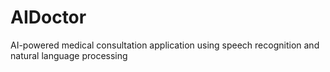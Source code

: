 # AIDoctor
AI-powered medical consultation application using speech recognition and natural language processing
